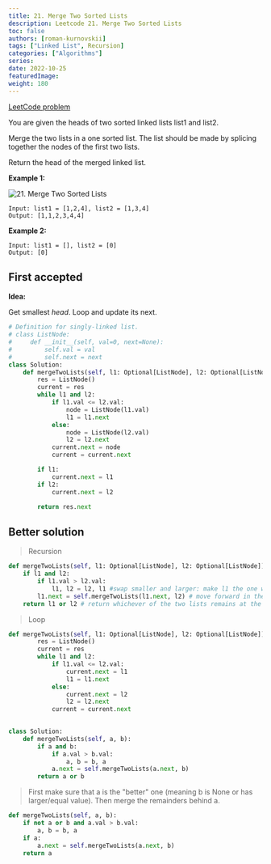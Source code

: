 ```yaml
---
title: 21. Merge Two Sorted Lists
description: Leetcode 21. Merge Two Sorted Lists
toc: false
authors: [roman-kurnovskii]
tags: ["Linked List", Recursion]
categories: ["Algorithms"]
series:
date: 2022-10-25
featuredImage:
weight: 180
---
```


[LeetCode problem](https://leetcode.com/problems/merge-two-sorted-lists/)

You are given the heads of two sorted linked lists list1 and list2.

Merge the two lists in a one sorted list. The list should be made by splicing together the nodes of the first two lists.

Return the head of the merged linked list.

**Example 1:**

![21. Merge Two Sorted Lists](https://assets.leetcode.com/uploads/2020/10/03/merge_ex1.jpg)

    Input: list1 = [1,2,4], list2 = [1,3,4]
    Output: [1,1,2,3,4,4]

**Example 2:**

    Input: list1 = [], list2 = [0]
    Output: [0]


## First accepted

**Idea:**

Get smallest *head*. Loop and update its next.

```python
# Definition for singly-linked list.
# class ListNode:
#     def __init__(self, val=0, next=None):
#         self.val = val
#         self.next = next
class Solution:
    def mergeTwoLists(self, l1: Optional[ListNode], l2: Optional[ListNode]) -> Optional[ListNode]:
        res = ListNode()
        current = res
        while l1 and l2:
            if l1.val <= l2.val:
                node = ListNode(l1.val)
                l1 = l1.next
            else:
                node = ListNode(l2.val)
                l2 = l2.next
            current.next = node
            current = current.next

        if l1:
            current.next = l1
        if l2:
            current.next = l2

        return res.next
```


## Better solution

> Recursion

```python
def mergeTwoLists(self, l1: Optional[ListNode], l2: Optional[ListNode]) -> Optional[ListNode]:
	if l1 and l2:
		if l1.val > l2.val:
			l1, l2 = l2, l1 #swap smaller and larger: make l1 the one with the smaller first value
		l1.next = self.mergeTwoLists(l1.next, l2) # move forward in the list which starts with the smaller value
	return l1 or l2 # return whichever of the two lists remains at the end
```

> Loop

```python
def mergeTwoLists(self, l1: Optional[ListNode], l2: Optional[ListNode]) -> Optional[ListNode]:
        res = ListNode()
        current = res
        while l1 and l2:
            if l1.val <= l2.val:
                current.next = l1
                l1 = l1.next
            else:
                current.next = l2
                l2 = l2.next
            current = current.next
                
```

```python
class Solution:
    def mergeTwoLists(self, a, b):
        if a and b:
            if a.val > b.val:
                a, b = b, a
            a.next = self.mergeTwoLists(a.next, b)
        return a or b
```

> First make sure that a is the "better" one (meaning b is None or has larger/equal value). Then merge the remainders behind a.

```python
def mergeTwoLists(self, a, b):
    if not a or b and a.val > b.val:
        a, b = b, a
    if a:
        a.next = self.mergeTwoLists(a.next, b)
    return a
```
